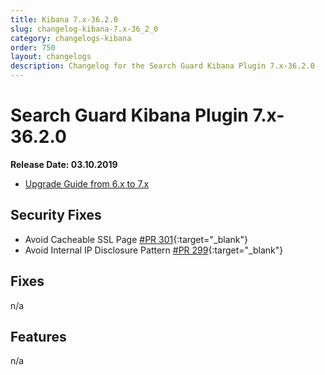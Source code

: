 ```yaml
---
title: Kibana 7.x-36.2.0
slug: changelog-kibana-7.x-36_2_0
category: changelogs-kibana
order: 750
layout: changelogs
description: Changelog for the Search Guard Kibana Plugin 7.x-36.2.0
---
```


<!---
Copyright 2020 floragunn GmbH
-->

# Search Guard Kibana Plugin 7.x-36.2.0

**Release Date: 03.10.2019**

* [Upgrade Guide from 6.x to 7.x](../_docs_installation/installation_upgrading_6_7.md)

## Security Fixes

* Avoid Cacheable SSL Page [#PR 301](https://git.floragunn.com/search-guard/search-guard-kibana-plugin/merge_requests/301){:target="_blank"}
* Avoid Internal IP Disclosure Pattern [#PR 299](https://git.floragunn.com/search-guard/search-guard-kibana-plugin/merge_requests/299){:target="_blank"}

## Fixes

n/a

## Features

n/a
  